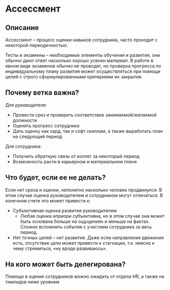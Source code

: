 # Ассесcмент
## Описание
Ассесcмент – процесс оценки навыков сотрудника, часто проходит с некоторой переодичностью. 

Тесты и экзамены – необходимые элементы обучения и развития, они обычно дают ответ насколько хорошо усвоен материал. В работе в явном виде экзаменов обычно не проводят, но проверка прогресса по индивидуальному плану развития может осуществляться при помощи целей с строго сформулированными критериями их закрытия.



## Почему ветка важна?
Для руководителя:
- Провести срез и проверить соответствие занимаемой/желаемой должности
- Оценить прогресс сотрудника
- Дать оценку как хард, так и софт скиллам, а также выработать план на следующий период


Для сотрудника:
- Получить обратную связь от коллег за некоторый период
- Возможность расти в карьерном и материальном плане

## Что будет, если ее не делать?
Если нет среза и оценки, непонятно насколько человек продвинулся. В этом случае оценка руководителем и сотрудником могут отличаться. В конечном счете это может привести к:
- Субъективная оценка развития руководителем
  - Любая оценка априори субъективна, но в этом случае она может быть основана больше на ощущениях и меньше на фактах. Сложно вспомнить события с участием сотрудника за весь период.
- Нет точных целей – нет развития. Даже если направление движения есть, отсутствие цели может привести к стагнации, т.к. неясно к чему стремиться, «ну вроде развиваюсь».

## На кого может быть делегирована?
Помощи в оценке сотрудников можно ожидать от отдела HR, а также на тимлидов ниже уровнем

